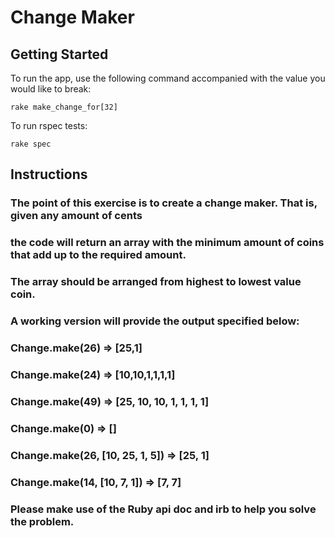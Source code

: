 
# Change Maker

## Getting Started

To run the app, use the following command accompanied with the value you would like to break:

`rake make_change_for[32]`

To run rspec tests:

`rake spec`

## Instructions

### The point of this exercise is to create a change maker. That is, given any amount of cents
### the code will return an array with the minimum amount of coins that add up to the required amount.
### The array should be arranged from highest to lowest value coin.
###
### A working version will provide the output specified below:
### Change.make(26) => [25,1]
### Change.make(24) => [10,10,1,1,1,1]
### Change.make(49) => [25, 10, 10, 1, 1, 1, 1]
### Change.make(0) => []
### Change.make(26, [10, 25, 1, 5]) => [25, 1]
### Change.make(14, [10, 7, 1]) => [7, 7]
###
### Please make use of the Ruby api doc and irb to help you solve the problem.